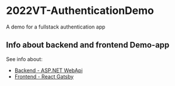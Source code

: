 # 2022VT-AuthenticationDemo
A demo for a fullstack authentication app


## Info about backend and frontend Demo-app
See info about:
* [Backend - ASP.NET WebApi](./Backend/README.md)
* [Frontend - React Gatsby](./Frontend/README.md)